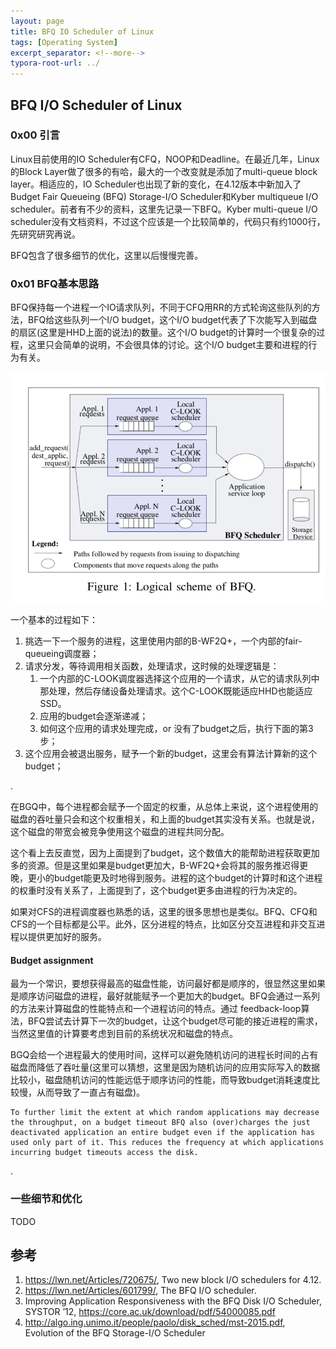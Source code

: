 ```yaml
---
layout: page
title: BFQ IO Scheduler of Linux
tags: [Operating System]
excerpt_separator: <!--more-->
typora-root-url: ../
---
```




## BFQ I/O Scheduler of Linux

### 0x00 引言

   Linux目前使用的IO Scheduler有CFQ，NOOP和Deadline。在最近几年，Linux的Block Layer做了很多的有哈，最大的一个改变就是添加了multi-queue block layer。相适应的，IO Scheduler也出现了新的变化，在4.12版本中新加入了Budget Fair Queueing (BFQ) Storage-I/O Scheduler和Kyber multiqueue I/O scheduler。前者有不少的资料，这里先记录一下BFQ。Kyber multi-queue I/O scheduler没有文档资料，不过这个应该是一个比较简单的，代码只有约1000行，先研究研究再说。

  BFQ包含了很多细节的优化，这里以后慢慢完善。



### 0x01 BFQ基本思路

   BFQ保持每一个进程一个IO请求队列，不同于CFQ用RR的方式轮询这些队列的方法，BFQ给这些队列一个I/O budget，这个I/O budget代表了下次能写入到磁盘的扇区(这里是HHD上面的说法)的数量。这个I/O budget的计算时一个很复杂的过程，这里只会简单的说明，不会很具体的讨论。这个I/O budget主要和进程的行为有关。

![bfq-arch](/assets/img/bfq-arch.png)



一个基本的过程如下：

1. 挑选一下一个服务的进程，这里使用内部的B-WF2Q+，一个内部的fair-queueing调度器；
2. 请求分发，等待调用相关函数，处理请求，这时候的处理逻辑是：
   1. 一个内部的C-LOOK调度器选择这个应用的一个请求，从它的请求队列中那处理，然后存储设备处理请求。这个C-LOOK既能适应HHD也能适应SSD。
   2. 应用的budget会逐渐递减；
   3. 如何这个应用的请求处理完成，or 没有了budget之后，执行下面的第3步；
3. 这个应用会被退出服务，赋予一个新的budget，这里会有算法计算新的这个budget；

.

在BGQ中，每个进程都会赋予一个固定的权重，从总体上来说，这个进程使用的磁盘的吞吐量只会和这个权重相关，和上面的budget其实没有关系。也就是说，这个磁盘的带宽会被竞争使用这个磁盘的进程共同分配。

  这个看上去反直觉，因为上面提到了budget，这个数值大的能帮助进程获取更加多的资源。但是这里如果是budget更加大，B-WF2Q+会将其的服务推迟得更晚，更小的budget能更及时地得到服务。进程的这个budget的计算时和这个进程的权重时没有关系了，上面提到了，这个budget更多由进程的行为决定的。

  如果对CFS的进程调度器也熟悉的话，这里的很多思想也是类似。BFQ、CFQ和CFS的一个目标都是公平。此外，区分进程的特点，比如区分交互进程和非交互进程以提供更加好的服务。



#### Budget assignment 

  最为一个常识，要想获得最高的磁盘性能，访问最好都是顺序的，很显然这里如果是顺序访问磁盘的进程，最好就能赋予一个更加大的budget。BFQ会通过一系列的方法来计算磁盘的性能特点和一个进程访问的特点。通过 feedback-loop算法，BFQ尝试去计算下一次的budget，让这个budget尽可能的接近进程的需求，当然这里值的计算要考虑到目前的系统状况和磁盘的特点。

  BGQ会给一个进程最大的使用时间，这样可以避免随机访问的进程长时间的占有磁盘而降低了吞吐量(这里可以猜想，这里是因为随机访问的应用实际写入的数据比较小，磁盘随机访问的性能远低于顺序访问的性能，而导致budget消耗速度比较慢，从而导致了一直占有磁盘)。

```
To further limit the extent at which random applications may decrease the throughput, on a budget timeout BFQ also (over)charges the just deactivated application an entire budget even if the application has used only part of it. This reduces the frequency at which applications incurring budget timeouts access the disk.
```

.



### 一些细节和优化

TODO





## 参考 

1. https://lwn.net/Articles/720675/, Two new block I/O schedulers for 4.12.
2. https://lwn.net/Articles/601799/, The BFQ I/O scheduler.
3. Improving Application Responsiveness with the BFQ Disk I/O Scheduler, SYSTOR ’12, https://core.ac.uk/download/pdf/54000085.pdf
4. http://algo.ing.unimo.it/people/paolo/disk_sched/mst-2015.pdf, Evolution of the BFQ Storage-I/O Scheduler 